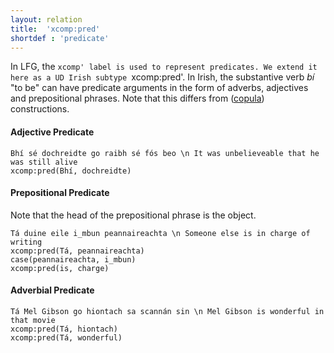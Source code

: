 ```yaml
---
layout: relation
title:  'xcomp:pred'
shortdef : 'predicate'
---
```


In LFG, the `xcomp' label is used to represent predicates. We extend it here as a UD Irish subtype `xcomp:pred'.
In Irish, the substantive verb _bí_ "to be" can have predicate arguments in the form of adverbs, adjectives and prepositional phrases. 
Note that this differs from ([copula]()) constructions. 

#### Adjective Predicate
~~~ sdparse
Bhí sé dochreidte go raibh sé fós beo \n It was unbelieveable that he was still alive
xcomp:pred(Bhí, dochreidte)
~~~

#### Prepositional Predicate
Note that the head of the prepositional phrase is the object.

~~~ sdparse
Tá duine eile i_mbun peannaireachta \n Someone else is in charge of writing
xcomp:pred(Tá, peannaireachta)
case(peannaireachta, i_mbun)
xcomp:pred(is, charge)
~~~


#### Adverbial Predicate
~~~ sdparse
Tá Mel Gibson go hiontach sa scannán sin \n Mel Gibson is wonderful in that movie
xcomp:pred(Tá, hiontach)
xcomp:pred(Tá, wonderful)
~~~







